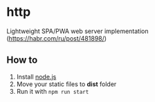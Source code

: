 # http
Lightweight SPA/PWA web server implementation (https://habr.com/ru/post/481898/)

## How to
1. Install [node.js](https://nodejs.org/en/)
2. Move your static files to **dist** folder
3. Run it with `npm run start`
